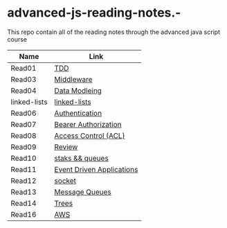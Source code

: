 # advanced-js-reading-notes.-

This repo contain all of the reading notes through the advanced java script course

| Name         | Link                                   |
| ------------ | -------------------------------------- |
| Read01       | [TDD](01-prep-and-tdd.md)              |
| Read03       | [Middleware](read03.md)                |
| Read04       | [Data Modleing](Read04.md)             |
| linked-lists | [linked-lists](linked-lists.md)        |
| Read06       | [Authentication](read06.md)            |
| Read07       | [Bearer Authorization](read07.md)      |
| Read08       | [Access Control (ACL)](read08.md)      |
| Read09       | [Review](read09.md)                    |
| Read10       | [staks && queues](read10.md)           |
| Read11       | [Event Driven Applications](read11.md) |
| Read12       | [socket](read12.md)                    |
| Read13       | [Message Queues](read13.md)            |
| Read14       | [Trees](read14.md)                     |
|Read16|[AWS](read16.md)|
